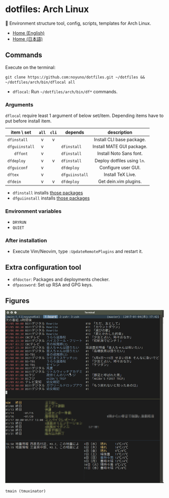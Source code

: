 # dotfiles: Arch Linux

:penguin: Environment structure tool, config, scripts, templates for Arch Linux.

- [Home (English)](https://github.com/noyuno/dotfiles/blob/master/readme.md)
- [Home (日本語)](https://github.com/noyuno/dotfiles/blob/master/readme-ja.md)

## Commands

Execute on the terminal:

    git clone https://github.com:noyuno/dotfiles.git ~/dotfiles && ~/dotfiles/arch/bin/dflocal all

- `dflocal`: Run `~/dotfiles/arch/bin/df*` commands.

### Arguments

`dflocal` require least 1 argument of below set/item.
Depending items have to put before install item.

| item   \ set   | `all` | `cli` | depends        | description               |
| :------------: | :---: | :---: | :------------: | :-----------------------: |
| `dfinstall   ` | v     | v     |                | Install CLI base package. |
| `dfguiinstall` | v     |       | `dfinstall   ` | Install MATE GUI package. |
| `dffont`       | v     |       | `dfinstall   ` | Install Noto Sans font.   |
| `dfdeploy    ` | v     | v     | `dfinstall   ` | Deploy dotfiles using `ln`.|
| `dfguiconf   ` | v     |       | `dfdeploy    ` | Configure user GUI.       |
| `dftex       ` | v     |       | `dfguiinstall` | Install TeX Live.         |
| `dfdein      ` | v     | v     | `dfdeploy    ` | Get dein.vim plugins.     |

- `dfinstall` installs [those packages](https://github.com/noyuno/dotfiles/blob/master/arch/list/dfinstall)
- `dfguiinstall` installs [those packages](https://github.com/noyuno/dotfiles/blob/master/arch/list/dfguiinstall)

### Environment variables

- `DRYRUN`
- `QUIET`

### After installation

- Execute Vim/Neovim, type `:UpdateRemotePlugins` and restart it.

## Extra configuration tool

- `dfdoctor`: Packages and deployments checker.
- `dfpassword`: Set up RSA and GPG keys.

## Figures

![fig](https://raw.githubusercontent.com/noyuno/dotfiles/master/fig/fig.png)

    tmain (tmuxinator)

